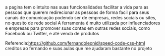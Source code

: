 a pagina tem o intuito nas suas funcionalidades facilitar a vida para as pessoas que querem redirecionar as pessoas de forma facil para seus canais de comunicação
podendo ser de empresas, redes sociais ou sites, no quesito de rede social  A ferramenta é muito utilizada por influenciadores e empresas para promover suas contas em outras redes sociais, como Facebook ou Twitter, e até venda de produtos





Referencia:https://github.com/fernandoleonid/speed-code-css-html creditos ao fernando e suas aulas que me ajudaram bastante no projeto

